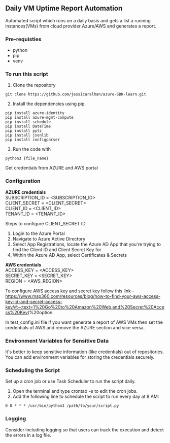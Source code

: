 ## **Daily VM Uptime Report Automation**

Automated script which runs on a daily basis and gets a list a running instances(VMs) from cloud provider Azure/AWS and generates a report.

### **Pre-requisties**
- python
- pip
- venv 

### **To run this script**

1. Clone the repository 
``` 
git clone https://github.com/jessicaralhan/azure-SDK-learn.git 
```
2. Install the dependencies using pip.
```
pip install azure-identity
pip install azure-mgmt-compute
pip install schedule
pip install DateTime
pip install pytz
pip install jsonlib
pip install configparser
```
3. Run the code with 
```
python3 {file_name}
```
Get credentials from AZURE and AWS portal 

### **Configuration** 

**AZURE credentials**\
SUBSCRIPTION_ID = <SUBSCRIPTION_ID>\
CLIENT_SECRET = <CLIENT_SECRET>\
CLIENT_ID = <CLIENT_ID>\
TENANT_ID = <TENANT_ID>

Steps to configure CLIENT_SECRET ID 
1) Login to the Azure Portal
2) Navigate to Azure Active Directory
3) Select App Registrations, locate the Azure AD App that you're trying to find the Client ID and Client Secret Key for
4) Within the Azure AD App, select Certificates & Secrets 

**AWS credentials**\
ACCESS_KEY = <ACCESS_KEY>\
SECRET_KEY = <SECRET_KEY>\
REGION = <AWS_REGION>

To configure AWS access key and secret key follow this link -\
https://www.msp360.com/resources/blog/how-to-find-your-aws-access-key-id-and-secret-access-key/#:~:text=1%20Go%20to%20Amazon%20Web,and%20Secret%20Access%20Key)%20option.

In test_config.ini file if you want generate a report of AWS VMs then set the credentials of AWS and remove the AZURE section and vice versa.

### **Environment Variables for Sensitive Data**
   It's better to keep sensitive information (like credentials) out of repositories. You can add environment variables for storing the credentials securely.


### **Scheduling the Script**
   Set up a cron job or use Task Scheduler to run the script daily.
   1. Open the terminal and type crontab -e to edit the cron jobs.
   2. Add the following line to schedule the script to run every day at 8 AM:

```
0 8 * * * /usr/bin/python3 /path/to/your/script.py
```

### **Logging**
   Consider including logging so that users can track the execution and detect the errors in a log file.

